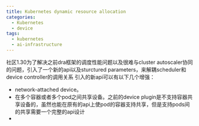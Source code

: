 ```yaml
---
title: Kubernetes dynamic resource allocation
categories:
  - Kubernetes
  - device
tags:
  - kubernetes
  - ai-infrastructure
---
```

社区1.30为了解决之前dra框架的调度性能问题以及很难与cluster autoscaler协同的问题，引入了一个新的api以及sturctured parameters，来解耦scheduler和device controller的调用关系
引入的新api可以有以下几个增强：
- network-attached device。
- 在多个容器或者多个pod之间共享设备。之前的device plugin是不支持容器共享设备的，虽然也能在原有的api上使pod的容器支持共享，但是支持pods间的共享需要一个完整的api设计
- 